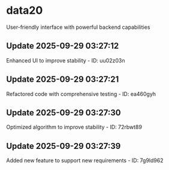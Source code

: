 # data20
User-friendly interface with powerful backend capabilities

## Update 2025-09-29 03:27:12
Enhanced UI to improve stability - ID: uu02z03n


## Update 2025-09-29 03:27:21
Refactored code with comprehensive testing - ID: ea460gyh


## Update 2025-09-29 03:27:30
Optimized algorithm to improve stability - ID: 72rbwt89


## Update 2025-09-29 03:27:39
Added new feature to support new requirements - ID: 7g9ld962

